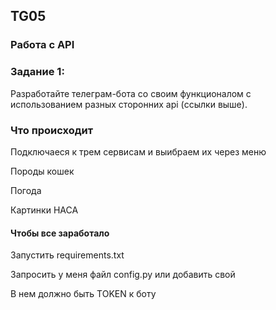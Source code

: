 ## TG05
 ### Работа с API

 ### Задание 1: 

Разработайте телеграм-бота со своим функционалом с использованием разных сторонних api (ссылки выше).

### Что происходит

Подключаеся к трем сервисам и выибраем их через меню

Породы кошек

Погода

Картинки НАСА

 #### Чтобы все заработало
Запустить requirements.txt

Запросить у меня файл config.py или добавить свой

В нем должно быть TOKEN к боту 